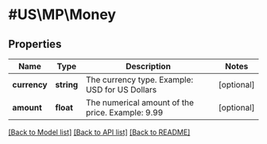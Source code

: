 # #US\MP\Money

## Properties

Name | Type | Description | Notes
------------ | ------------- | ------------- | -------------
**currency** | **string** | The currency type. Example: USD for US Dollars | [optional]
**amount** | **float** | The numerical amount of the price. Example: 9.99 | [optional]


[[Back to Model list]](../) [[Back to API list]](../../Api/US/MP) [[Back to README]](../../README.md)
